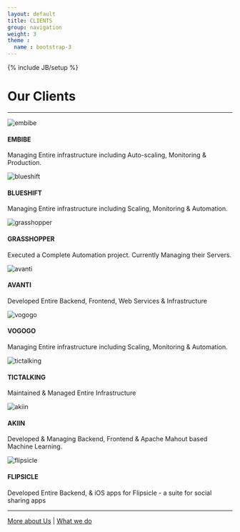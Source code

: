 ```yaml
---
layout: default
title: CLIENTS
group: navigation
weight: 3
theme :
  name : bootstrap-3
---
```

{% include JB/setup %}

<h1>Our Clients</h1>
<hr/>
<div class="content-block">
  <div class="row text">
    <div class="col-md-4">
      <div class="col-md-8 col-md-offset-2"><img alt="embibe" class="img-responsive client-image" src="{{ ASSET_PATH }}/images/embibe.png"></div>
      <h4>EMBIBE</h4>
      <p>Managing Entire infrastructure including Auto-scaling, Monitoring & Production.</p>
    </div>
    <div class="col-md-4">
      <div class="col-md-8 col-md-offset-2"><img alt="blueshift" class="img-responsive client-image" src="{{ ASSET_PATH }}/images/blueshift.png"></div>
      <h4>BLUESHIFT</h4>
      <p>Managing Entire infrastructure including Scaling, Monitoring & Automation.</p>
    </div>
    <div class="col-md-4">
      <div class="col-md-8 col-md-offset-2"><img alt="grasshopper" class="img-responsive client-image" src="{{ ASSET_PATH }}/images/grasshopper_logo.png"></div>
      <h4>GRASSHOPPER</h4>
      <p>Executed a Complete Automation project. Currently Managing their Servers.</p>
    </div>
  </div>
  <div class="row text">
    <div class="col-md-4">
      <div class="col-md-8 col-md-offset-2"><img alt="avanti" class="img-responsive client-image" src="{{ ASSET_PATH }}/images/avanti_logo_hindi-only.png"></div>
      <h4>AVANTI</h4>
      <p>Developed Entire Backend, Frontend, Web Services & Infrastructure</p>
    </div>
    <div class="col-md-4">
      <div class="col-md-8 col-md-offset-2"><img alt="vogogo" class="img-responsive client-image" src="{{ ASSET_PATH }}/images/vogogologo-color.png"></div>
      <h4>VOGOGO</h4>
      <p>Managing Entire infrastructure including Scaling, Monitoring & Automation.</p>
    </div>
    <div class="col-md-4">
      <div class="col-md-8 col-md-offset-2"><img alt="tictalking" class="img-responsive client-image" src="{{ ASSET_PATH }}/images/tictalking.jpg"></div>
      <h4>TICTALKING</h4>
      <p>Maintained & Managed Entire Infrastructure</p>
    </div>
  </div>
  <div class="row text">
    <div class="col-md-4">
      <div class="col-md-8 col-md-offset-2"><img alt="akiin" class="img-responsive client-image" src="{{ ASSET_PATH }}/images/aqqin_headlogofull_2x.png"></div>
      <h4>AKIIN</h4>
      <p>Developed & Managing Backend, Frontend & Apache Mahout based Machine Learning.</p>
    </div>
    <div class="col-md-4">
      <div class="col-md-8 col-md-offset-2"><img alt="flipsicle" class="img-responsive client-image client-image-height" src="{{ ASSET_PATH }}/images/popsicle.png"></div>
      <h4>FLIPSICLE</h4>
      <p>Developed Entire Backend, & iOS apps for Flipsicle - a suite for social sharing apps</p>
    </div>
  </div>
</div>
<hr/>
<div class="content-block">
  <p class="text">
    <a href="">More about Us</a>
    |
    <a href="">What we do</a>
  </p>
</div>
